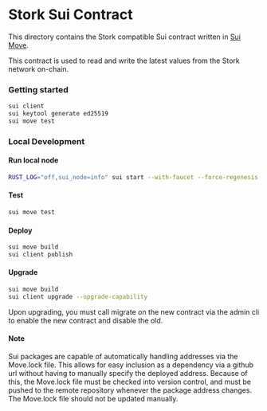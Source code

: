 # Stork Sui Contract

This directory contains the Stork compatible Sui contract written in [Sui Move](https://sui.io/move).

This contract is used to read and write the latest values from the Stork network on-chain.

### Getting started


```bash
sui client
sui keytool generate ed25519
sui move test
```
### Local Development

#### Run local node

```bash
RUST_LOG="off,sui_node=info" sui start --with-faucet --force-regenesis
```
#### Test

```bash
sui move test
```

#### Deploy

```bash
sui move build
sui client publish
```

#### Upgrade

```bash
sui move build
sui client upgrade --upgrade-capability
```

Upon upgrading, you must call migrate on the new contract via the admin cli to enable the new contract and disable the old.

#### Note

Sui packages are capable of automatically handling addresses via the Move.lock file. This allows for easy inclusion as a dependency via a github url without having to manually specify the deployed address. Because of this, the Move.lock file must be checked into version control, and must be pushed to the remote repository whenever the package address changes. The Move.lock file should not be updated manually.

